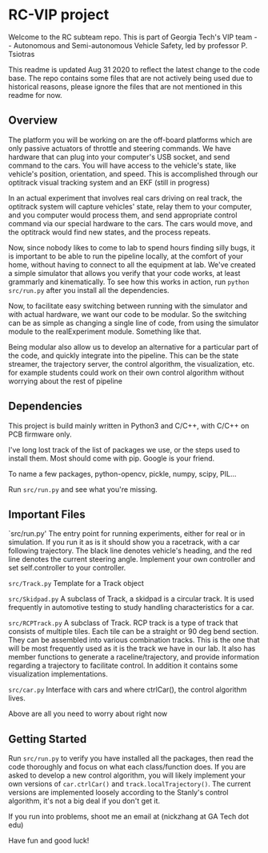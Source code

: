 # RC-VIP project

Welcome to the RC subteam repo. This is part of Georgia Tech's VIP team -- Autonomous and Semi-autonomous Vehicle Safety, led by professor P. Tsiotras

This readme is updated Aug 31 2020 to reflect the latest change to the code base. The repo contains some files that are not actively being used due to historical reasons, please ignore the files that are not mentioned in this readme for now.

## Overview

The platform you will be working on are the off-board platforms which are only passive actuators of throttle and steering commands. We have hardware that can plug into your computer's USB socket, and send command to the cars. You will have access to the vehicle's state, like vehicle's position, orientation, and speed. This is accomplished through our optitrack visual tracking system and an EKF (still in progress)

In an actual experiment that involves real cars driving on real track, the optitrack system will capture vehicles' state, relay them to your computer, and you computer would process them, and send appropriate control command via our special hardware to the cars. The cars would move, and the optitrack would find new states, and the process repeats.

Now, since nobody likes to come to lab to spend hours finding silly bugs, it is important to be able to run the pipeline locally, at the comfort of your home, without having to connect to all the equipment at lab. We've created a simple simulator that allows you verify that your code works, at least grammarly and kinematically. To see how this works in action, run `python src/run.py` after you install all the dependencies.

Now, to facilitate easy switching between running with the simulator and with actual hardware, we want our code to be modular. So the switching can be as simple as changing a single line of code, from using the simulator module to the realExperiment module. Something like that.

Being modular also allow us to develop an alternative for a particular part of the code, and quickly integrate into the pipeline. This can be the state streamer, the trajectory server, the control algorithm, the visualization, etc. for example students could work on their own control algorithm without worrying about the rest of pipeline

## Dependencies

This project is build mainly written in Python3 and C/C++, with C/C++ on PCB firmware only.

I've long lost track of the list of packages we use, or the steps used to install them. Most should come with pip. Google is your friend.

To name a few packages, python-opencv, pickle, numpy, scipy, PIL...

Run `src/run.py` and see what you're missing. 

## Important Files
`src/run.py' The entry point for running experiments, either for real or in simulation. If you run it as is it should show you a racetrack, with a car following trajectory. The black line denotes vehicle's heading, and the red line denotes the current steering angle. Implement your own controller and set self.controller to your controller.

`src/Track.py` Template for a Track object

`src/Skidpad.py` A subclass of Track, a skidpad is a circular track. It is used frequently in automotive testing to study handling characteristics for a car.

`src/RCPTrack.py` A subclass of Track. RCP track is a type of track that consists of multiple tiles. Each tile can be a straight or 90 deg bend section. They can be assembled into various combination tracks. This is the one that will be most frequently used as it is the track we have in our lab. It also has member functions to generate a raceline/trajectory, and provide information regarding a trajectory to facilitate control. In addition it contains some visualization implementations.

`src/car.py` Interface with cars and where ctrlCar(), the control algorithm lives.

Above are all you need to worry about right now

## Getting Started

Run `src/run.py` to verify you have installed all the packages, then read the code thoroughly and focus on what each class/function does. If you are asked to develop a new control algorithm, you will likely implement your own versions of `car.ctrlCar()` and `track.localTrajectory()`. The current versions are implemented loosely according to the Stanly's control algorithm, it's not a big deal if you don't get it.

If you run into problems, shoot me an email at (nickzhang at GA Tech dot edu)

Have fun and good luck!
